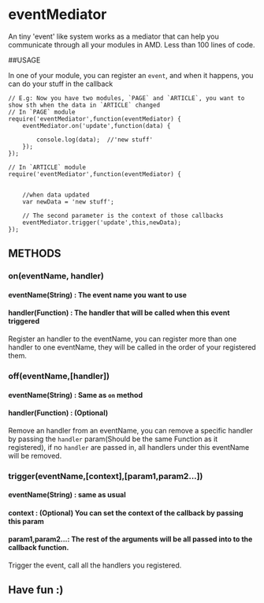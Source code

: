 eventMediator
=============

An tiny 'event' like system works as a mediator that can help you communicate through all your modules in AMD.
Less than 100 lines of code.

##USAGE
    
In one of your module, you can register an `event`, and when it happens, you can do your stuff in the callback
    
    // E.g: Now you have two modules, `PAGE` and `ARTICLE`, you want to show sth when the data in `ARTICLE` changed
    // In `PAGE` module
    require('eventMediator',function(eventMediator) {
        eventMediator.on('update',function(data) {
            
            console.log(data);  //'new stuff'
        });
    });

    // In `ARTICLE` module
    require('eventMediator',function(eventMediator) {
        

        //when data updated
        var newData = 'new stuff';

        // The second parameter is the context of those callbacks
        eventMediator.trigger('update',this,newData);
    });

## METHODS

### on(eventName, handler)

#### eventName(String) : The event name you want to use
#### handler(Function) : The handler that will be called when this event triggered

Register an handler to the eventName, you can register more than one handler to one eventName,
they will be called in the order of your registered them.


### off(eventName,[handler])

#### eventName(String) : Same as `on` method
#### handler(Function) : (Optional)

Remove an handler from an eventName, you can remove a specific handler 
by passing the `handler` param(Should be the same Function as it registered),
if no `handler` are passed in, all handlers under this eventName will be removed.



### trigger(eventName,[context],[param1,param2...])

#### eventName(String) : same as usual
#### context : (Optional) You can set the context of the callback by passing this param
#### param1,param2...: The rest of the arguments will be all passed into to the callback function.

Trigger the event, call all the handlers you registered.

## Have fun :)




